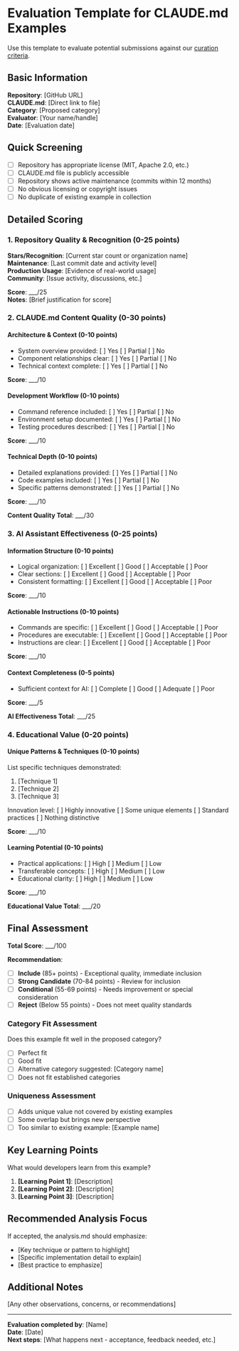 # Evaluation Template for CLAUDE.md Examples

Use this template to evaluate potential submissions against our [curation criteria](CRITERIA.md).

## Basic Information

**Repository**: [GitHub URL]  
**CLAUDE.md**: [Direct link to file]  
**Category**: [Proposed category]  
**Evaluator**: [Your name/handle]  
**Date**: [Evaluation date]  

## Quick Screening

- [ ] Repository has appropriate license (MIT, Apache 2.0, etc.)
- [ ] CLAUDE.md file is publicly accessible  
- [ ] Repository shows active maintenance (commits within 12 months)
- [ ] No obvious licensing or copyright issues
- [ ] No duplicate of existing example in collection

## Detailed Scoring

### 1. Repository Quality & Recognition (0-25 points)

**Stars/Recognition**: [Current star count or organization name]  
**Maintenance**: [Last commit date and activity level]  
**Production Usage**: [Evidence of real-world usage]  
**Community**: [Issue activity, discussions, etc.]  

**Score**: ___/25  
**Notes**: [Brief justification for score]

### 2. CLAUDE.md Content Quality (0-30 points)

#### Architecture & Context (0-10 points)
- System overview provided: [ ] Yes [ ] Partial [ ] No
- Component relationships clear: [ ] Yes [ ] Partial [ ] No  
- Technical context complete: [ ] Yes [ ] Partial [ ] No

**Score**: ___/10

#### Development Workflow (0-10 points)  
- Command reference included: [ ] Yes [ ] Partial [ ] No
- Environment setup documented: [ ] Yes [ ] Partial [ ] No
- Testing procedures described: [ ] Yes [ ] Partial [ ] No

**Score**: ___/10

#### Technical Depth (0-10 points)
- Detailed explanations provided: [ ] Yes [ ] Partial [ ] No
- Code examples included: [ ] Yes [ ] Partial [ ] No
- Specific patterns demonstrated: [ ] Yes [ ] Partial [ ] No

**Score**: ___/10

**Content Quality Total**: ___/30

### 3. AI Assistant Effectiveness (0-25 points)

#### Information Structure (0-10 points)
- Logical organization: [ ] Excellent [ ] Good [ ] Acceptable [ ] Poor
- Clear sections: [ ] Excellent [ ] Good [ ] Acceptable [ ] Poor
- Consistent formatting: [ ] Excellent [ ] Good [ ] Acceptable [ ] Poor

**Score**: ___/10

#### Actionable Instructions (0-10 points)
- Commands are specific: [ ] Excellent [ ] Good [ ] Acceptable [ ] Poor
- Procedures are executable: [ ] Excellent [ ] Good [ ] Acceptable [ ] Poor
- Instructions are clear: [ ] Excellent [ ] Good [ ] Acceptable [ ] Poor

**Score**: ___/10

#### Context Completeness (0-5 points)
- Sufficient context for AI: [ ] Complete [ ] Good [ ] Adequate [ ] Poor

**Score**: ___/5

**AI Effectiveness Total**: ___/25

### 4. Educational Value (0-20 points)

#### Unique Patterns & Techniques (0-10 points)
List specific techniques demonstrated:
1. [Technique 1]
2. [Technique 2] 
3. [Technique 3]

Innovation level: [ ] Highly innovative [ ] Some unique elements [ ] Standard practices [ ] Nothing distinctive

**Score**: ___/10

#### Learning Potential (0-10 points)
- Practical applications: [ ] High [ ] Medium [ ] Low
- Transferable concepts: [ ] High [ ] Medium [ ] Low
- Educational clarity: [ ] High [ ] Medium [ ] Low

**Score**: ___/10

**Educational Value Total**: ___/20

## Final Assessment

**Total Score**: ___/100

**Recommendation**:
- [ ] **Include** (85+ points) - Exceptional quality, immediate inclusion
- [ ] **Strong Candidate** (70-84 points) - Review for inclusion
- [ ] **Conditional** (55-69 points) - Needs improvement or special consideration
- [ ] **Reject** (Below 55 points) - Does not meet quality standards

### Category Fit Assessment
Does this example fit well in the proposed category?
- [ ] Perfect fit
- [ ] Good fit  
- [ ] Alternative category suggested: [Category name]
- [ ] Does not fit established categories

### Uniqueness Assessment
- [ ] Adds unique value not covered by existing examples
- [ ] Some overlap but brings new perspective
- [ ] Too similar to existing example: [Example name]

## Key Learning Points

What would developers learn from this example?

1. **[Learning Point 1]**: [Description]
2. **[Learning Point 2]**: [Description]  
3. **[Learning Point 3]**: [Description]

## Recommended Analysis Focus

If accepted, the analysis.md should emphasize:

- [Key technique or pattern to highlight]
- [Specific implementation detail to explain]
- [Best practice to emphasize]

## Additional Notes

[Any other observations, concerns, or recommendations]

---

**Evaluation completed by**: [Name]  
**Date**: [Date]  
**Next steps**: [What happens next - acceptance, feedback needed, etc.]